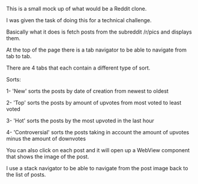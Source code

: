This is a small mock up of what would be a Reddit clone.

I was given the task of doing this for a technical challenge.

Basically what it does is fetch posts from the subreddit /r/pics and displays them.

At the top of the page there is a tab navigator to be able to navigate from tab to tab.

There are 4 tabs that each contain a different type of sort.

Sorts:

1- 'New' sorts the posts by date of creation from newest to oldest

2- 'Top' sorts the posts by amount of upvotes from most voted to least voted

3- 'Hot' sorts the posts by the most upvoted in the last hour

4- 'Controversial' sorts the posts taking in account the amount of upvotes minus the amount of downvotes

You can also click on each post and it will open up a WebView component that shows the image of the post.

I use a stack navigator to be able to navigate from the post image back to the list of posts.
